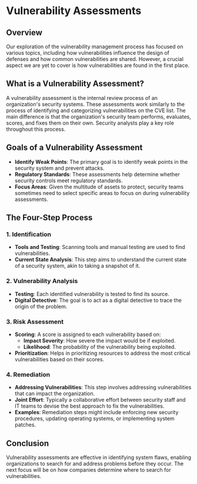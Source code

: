 # Vulnerability Assessments

## Overview
Our exploration of the vulnerability management process has focused on various topics, including how vulnerabilities influence the design of defenses and how common vulnerabilities are shared. However, a crucial aspect we are yet to cover is how vulnerabilities are found in the first place.

## What is a Vulnerability Assessment?
A vulnerability assessment is the internal review process of an organization's security systems. These assessments work similarly to the process of identifying and categorizing vulnerabilities on the CVE list. The main difference is that the organization's security team performs, evaluates, scores, and fixes them on their own. Security analysts play a key role throughout this process.

## Goals of a Vulnerability Assessment
- **Identify Weak Points**: The primary goal is to identify weak points in the security system and prevent attacks.
- **Regulatory Standards**: These assessments help determine whether security controls meet regulatory standards.
- **Focus Areas**: Given the multitude of assets to protect, security teams sometimes need to select specific areas to focus on during vulnerability assessments.

## The Four-Step Process
### 1. Identification
- **Tools and Testing**: Scanning tools and manual testing are used to find vulnerabilities.
- **Current State Analysis**: This step aims to understand the current state of a security system, akin to taking a snapshot of it.

### 2. Vulnerability Analysis
- **Testing**: Each identified vulnerability is tested to find its source.
- **Digital Detective**: The goal is to act as a digital detective to trace the origin of the problem.

### 3. Risk Assessment
- **Scoring**: A score is assigned to each vulnerability based on:
  - **Impact Severity**: How severe the impact would be if exploited.
  - **Likelihood**: The probability of the vulnerability being exploited.
- **Prioritization**: Helps in prioritizing resources to address the most critical vulnerabilities based on their scores.

### 4. Remediation
- **Addressing Vulnerabilities**: This step involves addressing vulnerabilities that can impact the organization.
- **Joint Effort**: Typically a collaborative effort between security staff and IT teams to devise the best approach to fix the vulnerabilities.
- **Examples**: Remediation steps might include enforcing new security procedures, updating operating systems, or implementing system patches.

## Conclusion
Vulnerability assessments are effective in identifying system flaws, enabling organizations to search for and address problems before they occur. The next focus will be on how companies determine where to search for vulnerabilities.